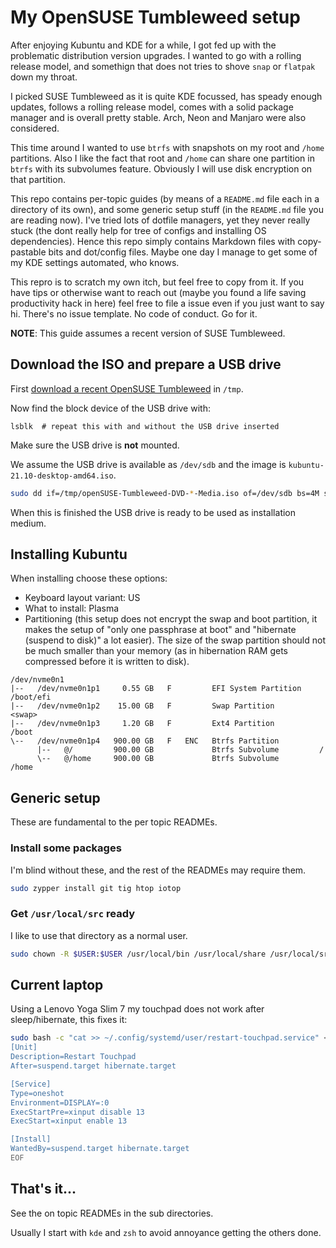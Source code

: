 # My OpenSUSE Tumbleweed setup

After enjoying Kubuntu and KDE for a while, I got fed up with the problematic distribution version upgrades.
I wanted to go with a rolling release model, and somethign that does not tries to shove `snap` or `flatpak` down my throat.

I picked SUSE Tumbleweed as it is quite KDE focussed, has speady enough updates, follows a rolling release model, comes with a solid package manager and is overall pretty stable. Arch, Neon and Manjaro were also considered.

This time around I wanted to use `btrfs` with snapshots on my root and `/home` partitions. Also I like the fact that  root and `/home` can share one partition in `btrfs` with its subvolumes feature. Obviously I will use disk encryption on that partition.

This repo contains per-topic guides (by means of a `README.md` file each in a directory of its own), and some generic setup stuff (in the `README.md` file you are reading now). I've tried lots of dotfile managers, yet they never really stuck (the dont really help for tree of configs and installing OS dependencies). Hence this repo simply contains Markdown files with copy-pastable bits and dot/config files. Maybe one day I manage to get some of my KDE settings automated, who knows.

This repro is to scratch my own itch, but feel free to copy from it. If you have tips or otherwise want to reach out (maybe you found a life saving productivity hack in here) feel free to file a issue even if you just want to say hi. There's no issue template. No code of conduct. Go for it.

**NOTE**: This guide assumes a recent version of SUSE Tumbleweed.


## Download the ISO and prepare a USB drive

First [download a recent OpenSUSE Tumbleweed](https://get.opensuse.org/tumbleweed/#download) in `/tmp`.

Now find the block device of the USB drive with:

    lsblk  # repeat this with and without the USB drive inserted

Make sure the USB drive is **not** mounted.

We assume the USB drive is available as `/dev/sdb` and the image is `kubuntu-21.10-desktop-amd64.iso`.

```bash
sudo dd if=/tmp/openSUSE-Tumbleweed-DVD-*-Media.iso of=/dev/sdb bs=4M status=progress && sync
```

When this is finished the USB drive is ready to be used as installation medium.


## Installing Kubuntu

When installing choose these options:

* Keyboard layout variant: US
* What to install: Plasma
* Partitioning (this setup does not encrypt the swap and boot partition, it makes the setup of "only one passphrase at boot" and "hibernate (suspend to disk)" a lot easier). The size of the swap partition should not be much smaller than your memory (as in hibernation RAM gets compressed before it is written to disk).

```
/dev/nvme0n1
|--   /dev/nvme0n1p1     0.55 GB   F         EFI System Partition    /boot/efi
|--   /dev/nvme0n1p2    15.00 GB   F         Swap Partition          <swap>
|--   /dev/nvme0n1p3     1.20 GB   F         Ext4 Partition          /boot
\--   /dev/nvme0n1p4   900.00 GB   F   ENC   Btrfs Partition
      |--   @/         900.00 GB             Btrfs Subvolume         /
      \--   @/home     900.00 GB             Btrfs Subvolume         /home
```

## Generic setup

These are fundamental to the per topic READMEs.


### Install some packages

I'm blind without these, and the rest of the READMEs may require them.

```bash
sudo zypper install git tig htop iotop 
```

### Get `/usr/local/src` ready

I like to use that directory as a normal user.

```bash
sudo chown -R $USER:$USER /usr/local/bin /usr/local/share /usr/local/src
```

## Current laptop

Using a Lenovo Yoga Slim 7 my touchpad does not work after sleep/hibernate, this fixes it:

```bash
sudo bash -c "cat >> ~/.config/systemd/user/restart-touchpad.service" << EOF
[Unit]
Description=Restart Touchpad
After=suspend.target hibernate.target

[Service]
Type=oneshot
Environment=DISPLAY=:0
ExecStartPre=xinput disable 13
ExecStart=xinput enable 13

[Install]
WantedBy=suspend.target hibernate.target
EOF
```


## That's it...

See the on topic READMEs in the sub directories.

Usually I start with `kde` and `zsh` to avoid annoyance getting the others done.

